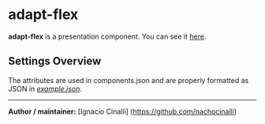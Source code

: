 # adapt-flex
**adapt-flex** is a presentation component. You can see it [here](https://adaptlearning-no-core.web.app/#/id/po-90).

## Settings Overview
The attributes are used in components.json and are properly formatted as JSON in  [*example.json*](https://github.com/nachocinalli/adapt-flex/blob/master/example.json).

----------------------------


**Author / maintainer:** [Ignacio Cinalli] (https://github.com/nachocinalli)  